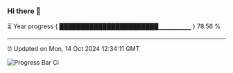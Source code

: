 ### Hi there 👋

⏳ Year progress { ███████████████████████▁▁▁▁▁▁▁ } 78.56 %

---

⏰ Updated on Mon, 14 Oct 2024 12:34:11 GMT

![Progress Bar CI](https://github.com/liununu/liununu/workflows/Progress%20Bar%20CI/badge.svg)
